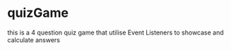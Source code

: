 # quizGame
this is a 4 question quiz game that utilise  Event Listeners to showcase and calculate answers
